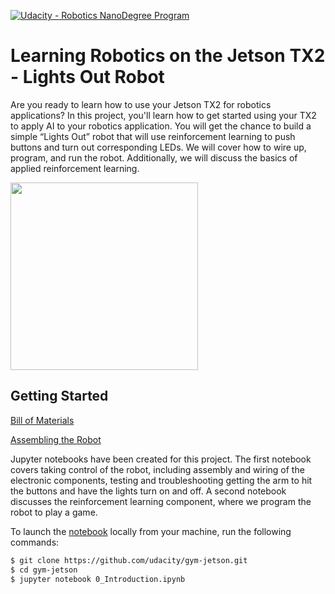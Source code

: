 [![Udacity - Robotics NanoDegree Program](https://s3-us-west-1.amazonaws.com/udacity-robotics/Extra+Images/RoboND_flag.png)](https://www.udacity.com/robotics)
# Learning Robotics on the Jetson TX2 - Lights Out Robot

Are you ready to learn how to use your Jetson TX2 for robotics applications? In this project, you'll learn how to get started using your TX2 to apply AI to your robotics application. You will get the chance to build a simple “Lights Out” robot that will use reinforcement learning to push buttons and turn out corresponding LEDs. We will cover how to wire up, program, and run the robot. Additionally, we will discuss the basics of applied reinforcement learning.

<img src="https://github.com/udacity/gym-jetson/blob/master/images/robot-working.gif" width="300">

## Getting Started

[Bill of Materials](https://github.com/udacity/gym-jetson/blob/master/robot_construction/BOM.md) 

[Assembling the Robot](https://github.com/udacity/gym-jetson/blob/master/robot_construction/assembly.md) 

Jupyter notebooks have been created for this project. The first notebook covers taking control of the robot, including assembly and wiring of the electronic components, testing and troubleshooting getting the arm to hit the buttons and have the lights turn on and off. A second notebook discusses the reinforcement learning component, where we program the robot to play a game.

To launch the [notebook](https://github.com/udacity/gym-jetson/blob/master/0_Introduction.ipynb) locally from your machine, run the following commands:

``` bash
$ git clone https://github.com/udacity/gym-jetson.git
$ cd gym-jetson
$ jupyter notebook 0_Introduction.ipynb
```
